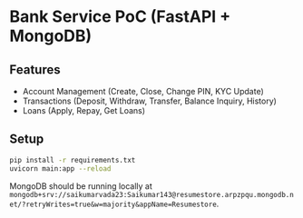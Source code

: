 # Bank Service PoC (FastAPI + MongoDB)

## Features
- Account Management (Create, Close, Change PIN, KYC Update)
- Transactions (Deposit, Withdraw, Transfer, Balance Inquiry, History)
- Loans (Apply, Repay, Get Loans)

## Setup
```bash
pip install -r requirements.txt
uvicorn main:app --reload
```

MongoDB should be running locally at `mongodb+srv://saikumarvada23:Saikumar143@resumestore.arpzpqu.mongodb.net/?retryWrites=true&w=majority&appName=Resumestore`.

